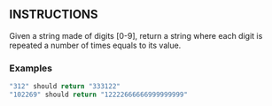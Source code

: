 ## INSTRUCTIONS

Given a string made of digits [0-9], return a string where each digit is repeated a number of times equals to its value.

### Examples
```java
"312" should return "333122"
"102269" should return "12222666666999999999"
```
